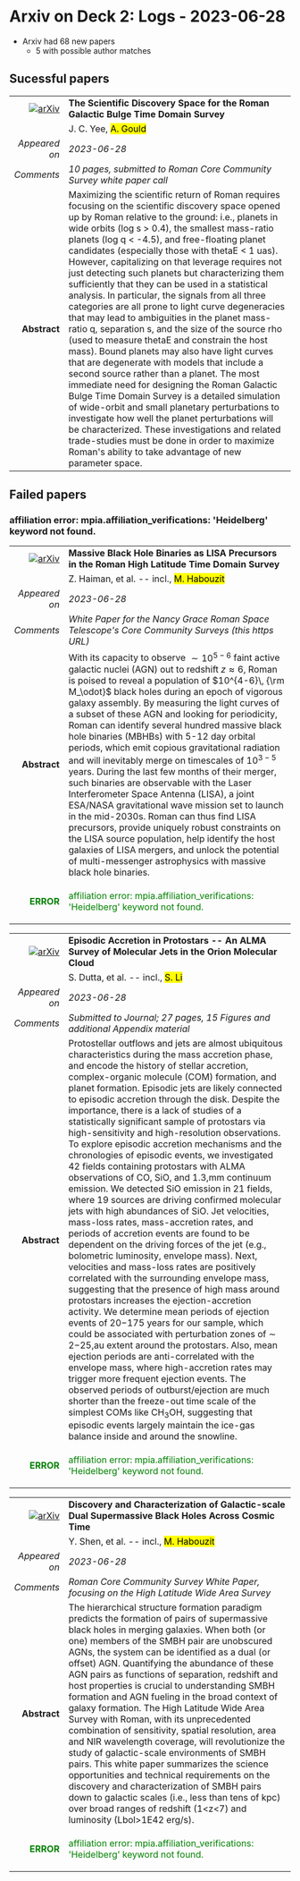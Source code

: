 # Arxiv on Deck 2: Logs - 2023-06-28

* Arxiv had 68 new papers
    * 5 with possible author matches

## Sucessful papers


|||
|---:|:---|
| [![arXiv](https://img.shields.io/badge/arXiv-arXiv:2306.15037-b31b1b.svg)](https://arxiv.org/abs/arXiv:2306.15037) | **The Scientific Discovery Space for the Roman Galactic Bulge Time Domain  Survey**  |
|| J. C. Yee, <mark>A. Gould</mark> |
|*Appeared on*| *2023-06-28*|
|*Comments*| *10 pages, submitted to Roman Core Community Survey white paper call*|
|**Abstract**| Maximizing the scientific return of Roman requires focusing on the scientific discovery space opened up by Roman relative to the ground: i.e., planets in wide orbits (log s > 0.4), the smallest mass-ratio planets (log q < -4.5), and free-floating planet candidates (especially those with thetaE < 1 uas). However, capitalizing on that leverage requires not just detecting such planets but characterizing them sufficiently that they can be used in a statistical analysis. In particular, the signals from all three categories are all prone to light curve degeneracies that may lead to ambiguities in the planet mass-ratio q, separation s, and the size of the source rho (used to measure thetaE and constrain the host mass). Bound planets may also have light curves that are degenerate with models that include a second source rather than a planet. The most immediate need for designing the Roman Galactic Bulge Time Domain Survey is a detailed simulation of wide-orbit and small planetary perturbations to investigate how well the planet perturbations will be characterized. These investigations and related trade-studies must be done in order to maximize Roman's ability to take advantage of new parameter space. |

## Failed papers

### affiliation error: mpia.affiliation_verifications: 'Heidelberg' keyword not found. 


|||
|---:|:---|
| [![arXiv](https://img.shields.io/badge/arXiv-arXiv:2306.14990-b31b1b.svg)](https://arxiv.org/abs/arXiv:2306.14990) | **Massive Black Hole Binaries as LISA Precursors in the Roman High  Latitude Time Domain Survey**  |
|| Z. Haiman, et al. -- incl., <mark>M. Habouzit</mark> |
|*Appeared on*| *2023-06-28*|
|*Comments*| *White Paper for the Nancy Grace Roman Space Telescope's Core Community Surveys (this https URL)*|
|**Abstract**| With its capacity to observe $\sim 10^{5-6}$ faint active galactic nuclei (AGN) out to redshift $z\approx 6$, Roman is poised to reveal a population of $10^{4-6}\, {\rm M_\odot}$ black holes during an epoch of vigorous galaxy assembly. By measuring the light curves of a subset of these AGN and looking for periodicity, Roman can identify several hundred massive black hole binaries (MBHBs) with 5-12 day orbital periods, which emit copious gravitational radiation and will inevitably merge on timescales of $10^{3-5}$ years. During the last few months of their merger, such binaries are observable with the Laser Interferometer Space Antenna (LISA), a joint ESA/NASA gravitational wave mission set to launch in the mid-2030s. Roman can thus find LISA precursors, provide uniquely robust constraints on the LISA source population, help identify the host galaxies of LISA mergers, and unlock the potential of multi-messenger astrophysics with massive black hole binaries. |
|<p style="color:green"> **ERROR** </p>| <p style="color:green">affiliation error: mpia.affiliation_verifications: 'Heidelberg' keyword not found.</p> |


|||
|---:|:---|
| [![arXiv](https://img.shields.io/badge/arXiv-arXiv:2306.15346-b31b1b.svg)](https://arxiv.org/abs/arXiv:2306.15346) | **Episodic Accretion in Protostars -- An ALMA Survey of Molecular Jets in  the Orion Molecular Cloud**  |
|| S. Dutta, et al. -- incl., <mark>S. Li</mark> |
|*Appeared on*| *2023-06-28*|
|*Comments*| *Submitted to Journal; 27 pages, 15 Figures and additional Appendix material*|
|**Abstract**| Protostellar outflows and jets are almost ubiquitous characteristics during the mass accretion phase, and encode the history of stellar accretion, complex-organic molecule (COM) formation, and planet formation. Episodic jets are likely connected to episodic accretion through the disk. Despite the importance, there is a lack of studies of a statistically significant sample of protostars via high-sensitivity and high-resolution observations. To explore episodic accretion mechanisms and the chronologies of episodic events, we investigated 42 fields containing protostars with ALMA observations of CO, SiO, and 1.3\,mm continuum emission. We detected SiO emission in 21 fields, where 19 sources are driving confirmed molecular jets with high abundances of SiO. Jet velocities, mass-loss rates, mass-accretion rates, and periods of accretion events are found to be dependent on the driving forces of the jet (e.g., bolometric luminosity, envelope mass). Next, velocities and mass-loss rates are positively correlated with the surrounding envelope mass, suggesting that the presence of high mass around protostars increases the ejection-accretion activity. We determine mean periods of ejection events of 20$-$175 years for our sample, which could be associated with perturbation zones of $\sim$ 2$-$25\,au extent around the protostars. Also, mean ejection periods are anti-correlated with the envelope mass, where high-accretion rates may trigger more frequent ejection events. The observed periods of outburst/ejection are much shorter than the freeze-out time scale of the simplest COMs like CH$_3$OH, suggesting that episodic events largely maintain the ice-gas balance inside and around the snowline. |
|<p style="color:green"> **ERROR** </p>| <p style="color:green">affiliation error: mpia.affiliation_verifications: 'Heidelberg' keyword not found.</p> |


|||
|---:|:---|
| [![arXiv](https://img.shields.io/badge/arXiv-arXiv:2306.15527-b31b1b.svg)](https://arxiv.org/abs/arXiv:2306.15527) | **Discovery and Characterization of Galactic-scale Dual Supermassive Black  Holes Across Cosmic Time**  |
|| Y. Shen, et al. -- incl., <mark>M. Habouzit</mark> |
|*Appeared on*| *2023-06-28*|
|*Comments*| *Roman Core Community Survey White Paper, focusing on the High Latitude Wide Area Survey*|
|**Abstract**| The hierarchical structure formation paradigm predicts the formation of pairs of supermassive black holes in merging galaxies. When both (or one) members of the SMBH pair are unobscured AGNs, the system can be identified as a dual (or offset) AGN. Quantifying the abundance of these AGN pairs as functions of separation, redshift and host properties is crucial to understanding SMBH formation and AGN fueling in the broad context of galaxy formation. The High Latitude Wide Area Survey with Roman, with its unprecedented combination of sensitivity, spatial resolution, area and NIR wavelength coverage, will revolutionize the study of galactic-scale environments of SMBH pairs. This white paper summarizes the science opportunities and technical requirements on the discovery and characterization of SMBH pairs down to galactic scales (i.e., less than tens of kpc) over broad ranges of redshift (1<z<7) and luminosity (Lbol>1E42 erg/s). |
|<p style="color:green"> **ERROR** </p>| <p style="color:green">affiliation error: mpia.affiliation_verifications: 'Heidelberg' keyword not found.</p> |

